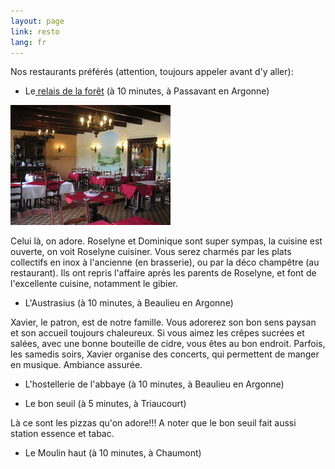 ```yaml
---
layout: page
link: resto
lang: fr
---
```



Nos restaurants préférés (attention, toujours appeler avant d'y aller):


- Le<a href="http://www.aurelaisdelaforet.fr/" target="_blank"> relais de la forêt</a> (à 10 minutes, à Passavant en Argonne)


![](/images/passavant.jpg)


Celui là, on adore. Roselyne et Dominique sont super sympas, la cuisine est ouverte, on voit Roselyne cuisiner. Vous serez charmés par les plats collectifs en inox à l'ancienne (en brasserie), ou par la déco champêtre (au restaurant). Ils ont repris l'affaire après les parents de Roselyne, et font de l'excellente cuisine, notamment le gibier.


- L'Austrasius (à 10 minutes, à Beaulieu en Argonne)

Xavier, le patron, est de notre famille. Vous adorerez son bon sens paysan et son accueil toujours chaleureux. Si vous aimez les crêpes sucrées et salées, avec une bonne bouteille de cidre, vous êtes au bon endroit. Parfois, les samedis soirs, Xavier organise des concerts, qui permettent de manger en musique. Ambiance assurée.


- L'hostellerie de l'abbaye (à 10 minutes, à Beaulieu en Argonne)

- Le bon seuil (à 5 minutes, à Triaucourt)

Là ce sont les pizzas qu'on adore!!! A noter que le bon seuil fait aussi station essence et tabac.

- Le Moulin haut (à 10 minutes, à Chaumont)


